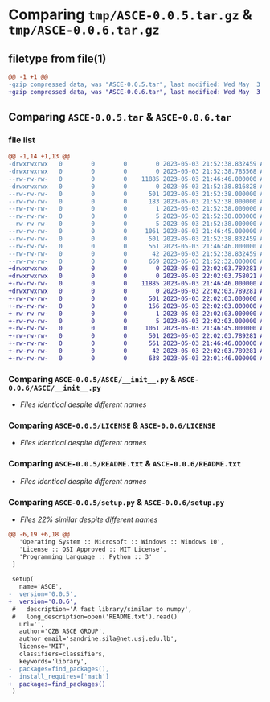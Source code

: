 # Comparing `tmp/ASCE-0.0.5.tar.gz` & `tmp/ASCE-0.0.6.tar.gz`

## filetype from file(1)

```diff
@@ -1 +1 @@
-gzip compressed data, was "ASCE-0.0.5.tar", last modified: Wed May  3 21:52:38 2023, max compression
+gzip compressed data, was "ASCE-0.0.6.tar", last modified: Wed May  3 22:02:03 2023, max compression
```

## Comparing `ASCE-0.0.5.tar` & `ASCE-0.0.6.tar`

### file list

```diff
@@ -1,14 +1,13 @@
-drwxrwxrwx   0        0        0        0 2023-05-03 21:52:38.832459 ASCE-0.0.5/
-drwxrwxrwx   0        0        0        0 2023-05-03 21:52:38.785568 ASCE-0.0.5/ASCE/
--rw-rw-rw-   0        0        0    11885 2023-05-03 21:46:46.000000 ASCE-0.0.5/ASCE/__init__.py
-drwxrwxrwx   0        0        0        0 2023-05-03 21:52:38.816828 ASCE-0.0.5/ASCE.egg-info/
--rw-rw-rw-   0        0        0      501 2023-05-03 21:52:38.000000 ASCE-0.0.5/ASCE.egg-info/PKG-INFO
--rw-rw-rw-   0        0        0      183 2023-05-03 21:52:38.000000 ASCE-0.0.5/ASCE.egg-info/SOURCES.txt
--rw-rw-rw-   0        0        0        1 2023-05-03 21:52:38.000000 ASCE-0.0.5/ASCE.egg-info/dependency_links.txt
--rw-rw-rw-   0        0        0        5 2023-05-03 21:52:38.000000 ASCE-0.0.5/ASCE.egg-info/requires.txt
--rw-rw-rw-   0        0        0        5 2023-05-03 21:52:38.000000 ASCE-0.0.5/ASCE.egg-info/top_level.txt
--rw-rw-rw-   0        0        0     1061 2023-05-03 21:46:45.000000 ASCE-0.0.5/LICENSE
--rw-rw-rw-   0        0        0      501 2023-05-03 21:52:38.832459 ASCE-0.0.5/PKG-INFO
--rw-rw-rw-   0        0        0      561 2023-05-03 21:46:46.000000 ASCE-0.0.5/README.txt
--rw-rw-rw-   0        0        0       42 2023-05-03 21:52:38.832459 ASCE-0.0.5/setup.cfg
--rw-rw-rw-   0        0        0      669 2023-05-03 21:52:32.000000 ASCE-0.0.5/setup.py
+drwxrwxrwx   0        0        0        0 2023-05-03 22:02:03.789281 ASCE-0.0.6/
+drwxrwxrwx   0        0        0        0 2023-05-03 22:02:03.758021 ASCE-0.0.6/ASCE/
+-rw-rw-rw-   0        0        0    11885 2023-05-03 21:46:46.000000 ASCE-0.0.6/ASCE/__init__.py
+drwxrwxrwx   0        0        0        0 2023-05-03 22:02:03.789281 ASCE-0.0.6/ASCE.egg-info/
+-rw-rw-rw-   0        0        0      501 2023-05-03 22:02:03.000000 ASCE-0.0.6/ASCE.egg-info/PKG-INFO
+-rw-rw-rw-   0        0        0      156 2023-05-03 22:02:03.000000 ASCE-0.0.6/ASCE.egg-info/SOURCES.txt
+-rw-rw-rw-   0        0        0        1 2023-05-03 22:02:03.000000 ASCE-0.0.6/ASCE.egg-info/dependency_links.txt
+-rw-rw-rw-   0        0        0        5 2023-05-03 22:02:03.000000 ASCE-0.0.6/ASCE.egg-info/top_level.txt
+-rw-rw-rw-   0        0        0     1061 2023-05-03 21:46:45.000000 ASCE-0.0.6/LICENSE
+-rw-rw-rw-   0        0        0      501 2023-05-03 22:02:03.789281 ASCE-0.0.6/PKG-INFO
+-rw-rw-rw-   0        0        0      561 2023-05-03 21:46:46.000000 ASCE-0.0.6/README.txt
+-rw-rw-rw-   0        0        0       42 2023-05-03 22:02:03.789281 ASCE-0.0.6/setup.cfg
+-rw-rw-rw-   0        0        0      638 2023-05-03 22:01:46.000000 ASCE-0.0.6/setup.py
```

### Comparing `ASCE-0.0.5/ASCE/__init__.py` & `ASCE-0.0.6/ASCE/__init__.py`

 * *Files identical despite different names*

### Comparing `ASCE-0.0.5/LICENSE` & `ASCE-0.0.6/LICENSE`

 * *Files identical despite different names*

### Comparing `ASCE-0.0.5/README.txt` & `ASCE-0.0.6/README.txt`

 * *Files identical despite different names*

### Comparing `ASCE-0.0.5/setup.py` & `ASCE-0.0.6/setup.py`

 * *Files 22% similar despite different names*

```diff
@@ -6,19 +6,18 @@
   'Operating System :: Microsoft :: Windows :: Windows 10',
   'License :: OSI Approved :: MIT License',
   'Programming Language :: Python :: 3'
 ]
  
 setup(
   name='ASCE',
-  version='0.0.5',
+  version='0.0.6',
 #   description='A fast library/similar to numpy',
 #   long_description=open('README.txt').read()
   url='',  
   author='CZB ASCE GROUP',
   author_email='sandrine.sila@net.usj.edu.lb',
   license='MIT', 
   classifiers=classifiers,
   keywords='library', 
-  packages=find_packages(),
-  install_requires=['math'] 
+  packages=find_packages()
 )
```

